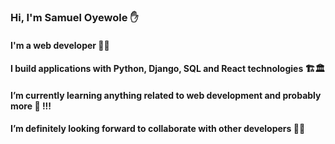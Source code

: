### Hi, I'm Samuel Oyewole ✋
#### I'm a web developer 👩‍💻
#### I build applications with Python, Django, SQL and React technologies 🏗🏛
#### I’m currently learning anything related to web development and probably more 🏫 !!!
#### I’m definitely looking forward to collaborate with other developers 🔗🔗
